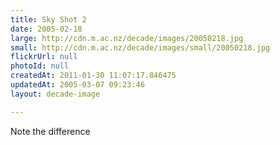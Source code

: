 ```yaml
---
title: Sky Shot 2
date: 2005-02-18
large: http://cdn.m.ac.nz/decade/images/20050218.jpg
small: http://cdn.m.ac.nz/decade/images/small/20050218.jpg
flickrUrl: null
photoId: null
createdAt: 2011-01-30 11:07:17.846475
updatedAt: 2005-03-07 09:23:46
layout: decade-image

---
```

Note the difference

